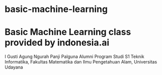 # basic-machine-learning
# Basic Machine Learning class provided by indonesia.ai
I Gusti Agung Ngurah Panji Palguna
Alumni Program Studi S1 Teknik Informatika, Fakultas Matematika dan Ilmu Pengetahuan Alam, Universitas Udayana
